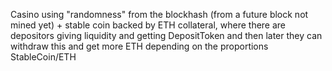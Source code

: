 Casino using "randomness" from the blockhash (from a future block not mined yet) + stable coin backed by ETH collateral, where there are depositors giving liquidity and getting DepositToken and then later they can withdraw this and get more ETH depending on the proportions StableCoin/ETH 
